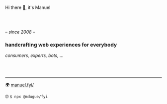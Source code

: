 
<br/>


Hi there 👋, it's Manuel


<br/>

<br/>

*– since 2008 –*

### **handcrafting web experiences for everybody**

*consumers, experts, bots, …*

<br/>

<br/>

---

🌍 [manuel.fyi/](https://manuel.fyi/)

🤓 `$ npx @mdugue/fyi`

<br/>


